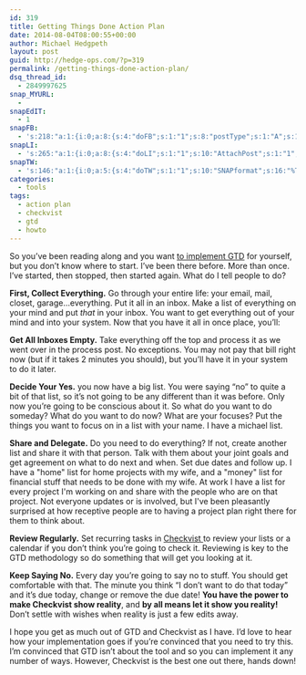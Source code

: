```yaml
---
id: 319
title: Getting Things Done Action Plan
date: 2014-08-04T08:00:55+00:00
author: Michael Hedgpeth
layout: post
guid: http://hedge-ops.com/?p=319
permalink: /getting-things-done-action-plan/
dsq_thread_id:
  - 2849997625
snap_MYURL:
  - 
snapEdIT:
  - 1
snapFB:
  - 's:218:"a:1:{i:0;a:8:{s:4:"doFB";s:1:"1";s:8:"postType";s:1:"A";s:10:"AttachPost";s:1:"2";s:10:"SNAPformat";s:16:"%TITLE% - %SURL%";s:9:"isAutoImg";s:1:"A";s:8:"imgToUse";s:0:"";s:9:"isAutoURL";s:1:"A";s:8:"urlToUse";s:0:"";}}";'
snapLI:
  - 's:265:"a:1:{i:0;a:8:{s:4:"doLI";s:1:"1";s:10:"AttachPost";s:1:"1";s:10:"SNAPformat";s:41:"New post has been published on %SITENAME%";s:11:"SNAPformatT";s:18:"New Post - %TITLE%";s:9:"isAutoImg";s:1:"A";s:8:"imgToUse";s:0:"";s:9:"isAutoURL";s:1:"A";s:8:"urlToUse";s:0:"";}}";'
snapTW:
  - 's:146:"a:1:{i:0;a:5:{s:4:"doTW";s:1:"1";s:10:"SNAPformat";s:16:"%TITLE% - %SURL%";s:8:"attchImg";s:1:"1";s:9:"isAutoImg";s:1:"A";s:8:"imgToUse";s:0:"";}}";'
categories:
  - tools
tags:
  - action plan
  - checkvist
  - gtd
  - howto
---
```

So you’ve been reading along and you want <a title="Mind Like Water" href="http://hedge-ops.com/mind-like-water/" target="_blank">to implement GTD</a> for yourself, but you don’t know where to start. I’ve been there before. More than once. I’ve started, then stopped, then started again. What do I tell people to do?<!--more-->

**First, Collect Everything.** Go through your entire life: your email, mail, closet, garage&#8230;everything. Put it all in an inbox. Make a list of everything on your mind and put _that_ in your inbox. You want to get everything out of your mind and into your system. Now that you have it all in once place, you’ll:

**Get All Inboxes Empty.** Take everything off the top and process it as we went over in the process post. No exceptions. You may not pay that bill right now (but if it takes 2 minutes you should), but you’ll have it in your system to do it later.

**Decide Your Yes.** you now have a big list. You were saying “no” to quite a bit of that list, so it’s not going to be any different than it was before. Only now you’re going to be conscious about it. So what do you want to do someday? What do you want to do now? What are your focuses? Put the things you want to focus on in a list with your name. I have a michael list.

**Share and Delegate.** Do you need to do everything? If not, create another list and share it with that person. Talk with them about your joint goals and get agreement on what to do next and when. Set due dates and follow up. I have a "home" list for home projects with my wife, and a "money" list for financial stuff that needs to be done with my wife. At work I have a list for every project I'm working on and share with the people who are on that project. Not everyone updates or is involved, but I've been pleasantly surprised at how receptive people are to having a project plan right there for them to think about.

**Review Regularly.** Set recurring tasks in <a href="https://checkvist.com/" target="_blank">Checkvist </a>to review your lists or a calendar if you don’t think you’re going to check it. Reviewing is key to the GTD methodology so do something that will get you looking at it.

**Keep Saying No.** Every day you’re going to say no to stuff. You should get comfortable with that. The minute you think “I don’t want to do that today” and it’s due today, change or remove the due date! **You have the power to make Checkvist show reality**, and **by all means let it show you reality!** Don’t settle with wishes when reality is just a few edits away.

I hope you get as much out of GTD and Checkvist as I have. I’d love to hear how your implementation goes if you’re convinced that you need to try this. I’m convinced that GTD isn’t about the tool and so you can implement it any number of ways. However, Checkvist is the best one out there, hands down!